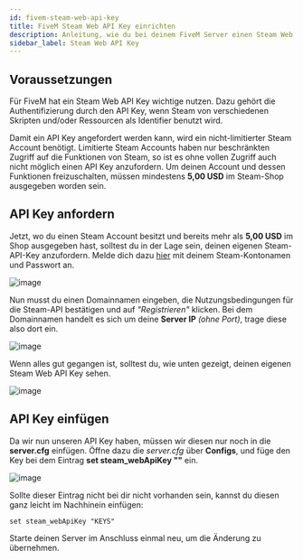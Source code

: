 ```yaml
---
id: fivem-steam-web-api-key
title: FiveM Steam Web API Key einrichten
description: Anleitung, wie du bei deinem FiveM Server einen Steam Web API Key einrichtest - ZAP-Hosting.com Dokumentationen
sidebar_label: Steam Web API Key
---
```


## Voraussetzungen

Für FiveM hat ein Steam Web API Key wichtige nutzen. Dazu gehört die Authentifizierung durch den API Key, wenn Steam von verschiedenen Skripten und/oder Ressourcen als Identifier benutzt wird.

Damit ein API Key angefordert werden kann, wird ein nicht-limitierter Steam Account benötigt. Limitierte Steam Accounts haben nur beschränkten Zugriff auf die Funktionen von Steam, so ist es ohne vollen Zugriff auch nicht möglich einen API Key anzufordern. Um deinen Account und dessen Funktionen freizuschalten, müssen mindestens **5,00 USD** im Steam-Shop ausgegeben worden sein.


## API Key anfordern

Jetzt, wo du einen Steam Account besitzt und bereits mehr als **5,00 USD** im Shop ausgegeben hast, solltest du in der Lage sein, deinen eigenen Steam-API-Key anzufordern. Melde dich dazu [hier](https://steamcommunity.com/dev/apikey) mit deinem Steam-Kontonamen und Passwort an.

![image](https://user-images.githubusercontent.com/115637675/195389732-939c0a8e-f011-4242-8048-97bb51122a58.png)

Nun musst du einen Domainnamen eingeben, die Nutzungsbedingungen für die Steam-API bestätigen und auf *"Registrieren"* klicken.
Bei dem Domainnamen handelt es sich um deine **Server IP** *(ohne Port)*, trage diese also dort ein.

![image](https://user-images.githubusercontent.com/115637675/195401735-0615a6e3-ea01-4a77-97ce-f91d3d753bee.png)

Wenn alles gut gegangen ist, solltest du, wie unten gezeigt, deinen eigenen Steam Web API Key sehen.

![image](https://user-images.githubusercontent.com/115637675/195397282-c79aff45-2e38-49f9-bf1a-3efd563b3294.png)


## API Key einfügen

Da wir nun unseren API Key haben, müssen wir diesen nur noch in die **server.cfg** einfügen.
Öffne dazu die *server.cfg* über **Configs**, und füge den Key bei dem Eintrag **set steam_webApiKey ""** ein.

![image](https://user-images.githubusercontent.com/115637675/195388724-bdbf700a-a636-45d2-9a21-92b1e2af304a.png)

Sollte dieser Eintrag nicht bei dir nicht vorhanden sein, kannst du diesen ganz leicht im Nachhinein einfügen:
```
set steam_webApiKey "KEYS"
```

Starte deinen Server im Anschluss einmal neu, um die Änderung zu übernehmen. 
